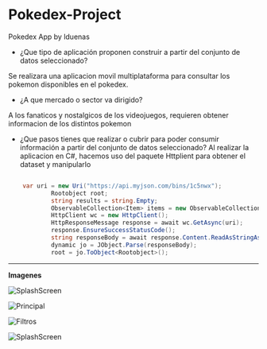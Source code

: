 # Pokedex-ProjectPokedex App by lduenas* ¿Que tipo de aplicación proponen construir a partir del conjunto de datos seleccionado?    Se realizara una aplicacion movil multiplataforma para consultar los pokemon disponibles en el pokedex.* ¿A que mercado o sector va dirigido?A los fanaticos y nostalgicos de los videojuegos, requieren obtener informacion de los distintos pokemon* ¿Que pasos tienes que realizar o cubrir para poder consumir información a partir del conjunto de datos seleccionado?    Al realizar la aplicacion en C#, hacemos uso del paquete Httplient para obtener el dataset y manipularlo```c#    var uri = new Uri("https://api.myjson.com/bins/1c5nwx");            Rootobject root;            string results = string.Empty;            ObservableCollection<Item> items = new ObservableCollection<Item>();            HttpClient wc = new HttpClient();            HttpResponseMessage response = await wc.GetAsync(uri);            response.EnsureSuccessStatusCode();            string responseBody = await response.Content.ReadAsStringAsync();            dynamic jo = JObject.Parse(responseBody);            root = jo.ToObject<Rootobject>();```   - - -      **Imagenes**      ![SplashScreen](https://github.com/luisduenas/Pokedex-Project/blob/master/img/SplashScreen.png)   ![Principal](https://github.com/luisduenas/Pokedex-Project/blob/master/img/Start.png)   ![Filtros](https://github.com/luisduenas/Pokedex-Project/blob/master/img/filter.png)   ![SplashScreen](https://github.com/luisduenas/Pokedex-Project/blob/master/img/SplashScreen.png)